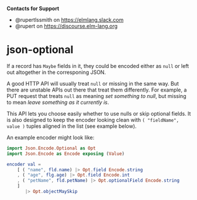 **Contacts for Support**
- @rupertlssmith on https://elmlang.slack.com
- @rupert on https://discourse.elm-lang.org

# json-optional

If a record has `Maybe` fields in it, they could be encoded either as `null` or
left out altogether in the corresponing JSON.

A good HTTP API will usually treat `null` or missing in the same way. But there are
unstable APIs out there that treat them differently. For example, a PUT request that
treats `null` as meaning *set something to null*, but missing to mean *leave something
as it currently is*.

This API lets you choose easily whether to use nulls or skip optional fields. It is
also designed to keep the encoder looking clean with `( "fieldName", value )` tuples
aligned in the list (see example below).

An example encoder might look like:

```elm
import Json.Encode.Optional as Opt
import Json.Encode as Encode exposing (Value)

encoder val =
    [ ( "name", fld.name) |> Opt.field Encode.string
    , ( "age", flg.age) |> Opt.field Encode.int
    , ( "petName", fld.petName) |> Opt.optionalField Encode.string
    ]
       |> Opt.objectMaySkip
```
